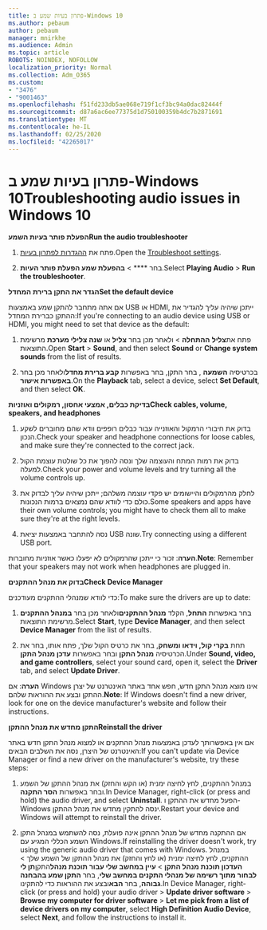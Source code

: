 ```yaml
---
title: פתרון בעיות שמע ב-Windows 10
ms.author: pebaum
author: pebaum
manager: mnirkhe
ms.audience: Admin
ms.topic: article
ROBOTS: NOINDEX, NOFOLLOW
localization_priority: Normal
ms.collection: Adm_O365
ms.custom:
- "3476"
- "9001463"
ms.openlocfilehash: f51fd233db5ae068e719f1cf3bc94a0dac82444f
ms.sourcegitcommit: d87a6ac6ee77375d1d750100359b4dc7b2871691
ms.translationtype: MT
ms.contentlocale: he-IL
ms.lasthandoff: 02/25/2020
ms.locfileid: "42265017"
---
```

# <a name="troubleshooting-audio-issues-in-windows-10"></a><span data-ttu-id="6c6f8-102">פתרון בעיות שמע ב-Windows 10</span><span class="sxs-lookup"><span data-stu-id="6c6f8-102">Troubleshooting audio issues in Windows 10</span></span>

<span data-ttu-id="6c6f8-103">**הפעלת פותר בעיות השמע**</span><span class="sxs-lookup"><span data-stu-id="6c6f8-103">**Run the audio troubleshooter**</span></span>

1.  <span data-ttu-id="6c6f8-104">פתח את [ההגדרות לפתרון בעיות](ms-settings:troubleshoot).</span><span class="sxs-lookup"><span data-stu-id="6c6f8-104">Open the [Troubleshoot settings](ms-settings:troubleshoot).</span></span>

2.  <span data-ttu-id="6c6f8-105">בחר \*\*\*\* > **בהפעלת שמע הפעלת פותר העיות**.</span><span class="sxs-lookup"><span data-stu-id="6c6f8-105">Select **Playing Audio** > **Run the troubleshooter**.</span></span>

<span data-ttu-id="6c6f8-106">**הגדר את התקן ברירת המחדל**</span><span class="sxs-lookup"><span data-stu-id="6c6f8-106">**Set the default device**</span></span>

<span data-ttu-id="6c6f8-107">אם אתה מתחבר להתקן שמע באמצעות USB או HDMI, ייתכן שיהיה עליך להגדיר את ההתקן כברירת המחדל:</span><span class="sxs-lookup"><span data-stu-id="6c6f8-107">If you're connecting to an audio device using USB or HDMI, you might need to set that device as the default:</span></span>

1. <span data-ttu-id="6c6f8-108">פתח את**צליל** **ההתחלה** > ולאחר מכן בחר **צליל** או **שנה צלילי מערכת** מרשימת התוצאות.</span><span class="sxs-lookup"><span data-stu-id="6c6f8-108">Open **Start** > **Sound**, and then select **Sound** or **Change system sounds** from the list of results.</span></span>

2.  <span data-ttu-id="6c6f8-109">בכרטיסיה **השמעה** , בחר התקן, בחר באפשרות **קבע ברירת מחדל**ולאחר מכן בחר **באפשרות אישור**.</span><span class="sxs-lookup"><span data-stu-id="6c6f8-109">On the **Playback** tab, select a device, select **Set Default**, and then select **OK**.</span></span>

<span data-ttu-id="6c6f8-110">**בדיקת כבלים, אמצעי אחסון, רמקולים ואוזניות**</span><span class="sxs-lookup"><span data-stu-id="6c6f8-110">**Check cables, volume, speakers, and headphones**</span></span>

1. <span data-ttu-id="6c6f8-111">בדוק את חיבורי הרמקול והאוזנייה עבור כבלים רופפים וודא שהם מחוברים לשקע הנכון.</span><span class="sxs-lookup"><span data-stu-id="6c6f8-111">Check your speaker and headphone connections for loose cables, and make sure they're connected to the correct jack.</span></span>

2. <span data-ttu-id="6c6f8-112">בדוק את רמות המתח והעוצמה שלך ונסה להפוך את כל שולטת עוצמת הקול למעלה.</span><span class="sxs-lookup"><span data-stu-id="6c6f8-112">Check your power and volume levels and try turning all the volume controls up.</span></span>

3. <span data-ttu-id="6c6f8-113">לחלק מהרמקולים והיישומים יש פקדי עוצמה משלהם; ייתכן שיהיה עליך לבדוק את כולם כדי לוודא שהם נמצאים ברמות הנכונות.</span><span class="sxs-lookup"><span data-stu-id="6c6f8-113">Some speakers and apps have their own volume controls; you might have to check them all to make sure they're at the right levels.</span></span>

4. <span data-ttu-id="6c6f8-114">נסה להתחבר באמצעות יציאת USB שונה.</span><span class="sxs-lookup"><span data-stu-id="6c6f8-114">Try connecting using a different USB port.</span></span>

<span data-ttu-id="6c6f8-115">**הערה**: זכור כי ייתכן שהרמקולים לא יפעלו כאשר אוזניות מחוברות.</span><span class="sxs-lookup"><span data-stu-id="6c6f8-115">**Note**: Remember that your speakers may not work when headphones are plugged in.</span></span>

<span data-ttu-id="6c6f8-116">**בדוק את מנהל ההתקנים**</span><span class="sxs-lookup"><span data-stu-id="6c6f8-116">**Check Device Manager**</span></span>

<span data-ttu-id="6c6f8-117">כדי לוודא שמנהלי ההתקנים מעודכנים:</span><span class="sxs-lookup"><span data-stu-id="6c6f8-117">To make sure the drivers are up to date:</span></span>

1. <span data-ttu-id="6c6f8-118">בחר באפשרות **התחל**, הקלד **מנהל ההתקנים**ולאחר מכן בחר **במנהל ההתקנים** מרשימת התוצאות.</span><span class="sxs-lookup"><span data-stu-id="6c6f8-118">Select **Start**, type **Device Manager**, and then select **Device Manager** from the list of results.</span></span>

2. <span data-ttu-id="6c6f8-119">תחת **בקרי קול, וידאו ומשחק**, בחר את כרטיס הקול שלך, פתח אותו, בחר את הכרטיסיה **מנהל התקן** ובחר באפשרות **עדכן מנהל התקן**.</span><span class="sxs-lookup"><span data-stu-id="6c6f8-119">Under **Sound, video, and game controllers**, select your sound card, open it, select the **Driver** tab, and select **Update Driver**.</span></span>

<span data-ttu-id="6c6f8-120">**הערה**: אם Windows אינו מוצא מנהל התקן חדש, חפש אחד באתר האינטרנט של יצרן ההתקן ובצע את ההוראות שלהם.</span><span class="sxs-lookup"><span data-stu-id="6c6f8-120">**Note**: If Windows doesn't find a new driver, look for one on the device manufacturer's website and follow their instructions.</span></span>

<span data-ttu-id="6c6f8-121">**התקן מחדש את מנהל ההתקן**</span><span class="sxs-lookup"><span data-stu-id="6c6f8-121">**Reinstall the driver**</span></span>

<span data-ttu-id="6c6f8-122">אם אין באפשרותך לעדכן באמצעות מנהל ההתקנים או למצוא מנהל התקן חדש באתר האינטרנט של היצרן, נסה את השלבים הבאים:</span><span class="sxs-lookup"><span data-stu-id="6c6f8-122">If you can't update via Device Manager or find a new driver on the manufacturer's website, try these steps:</span></span>

1. <span data-ttu-id="6c6f8-123">במנהל ההתקנים, לחץ לחיצה ימנית (או הקש והחזק) את מנהל ההתקן של השמע ובחר באפשרות **הסר התקנה**.</span><span class="sxs-lookup"><span data-stu-id="6c6f8-123">In Device Manager, right-click (or press and hold) the audio driver, and select **Uninstall**.</span></span> <span data-ttu-id="6c6f8-124">הפעל מחדש את ההתקן ו-Windows ינסה להתקין מחדש את מנהל ההתקן.</span><span class="sxs-lookup"><span data-stu-id="6c6f8-124">Restart your device and Windows will attempt to reinstall the driver.</span></span>

2. <span data-ttu-id="6c6f8-125">אם ההתקנה מחדש של מנהל ההתקן אינה פועלת, נסה להשתמש במנהל התקן השמע הכללי המגיע עם Windows.</span><span class="sxs-lookup"><span data-stu-id="6c6f8-125">If reinstalling the driver doesn't work, try using the generic audio driver that comes with Windows.</span></span> <span data-ttu-id="6c6f8-126">במנהל ההתקנים, לחץ לחיצה ימנית (או לחץ והחזק) את מנהל ההתקן של השמע שלך >  **העדכון תוכנת מנהל התקן** > **עיין במחשב שלי עבור תוכנת מנהל**התקן**תן לי לבחור מתוך רשימה של מנהלי התקנים במחשב שלי**, בחר **התקן שמע בהבחנה גבוהה**, בחר **הבא**ובצע את ההוראות כדי להתקינו.</span><span class="sxs-lookup"><span data-stu-id="6c6f8-126">In Device Manager, right-click (or press and hold) your audio driver > **Update driver software** > **Browse my computer for driver software** > **Let me pick from a list of device drivers on my computer**, select **High Definition Audio Device**, select **Next**, and follow the instructions to install it.</span></span>
